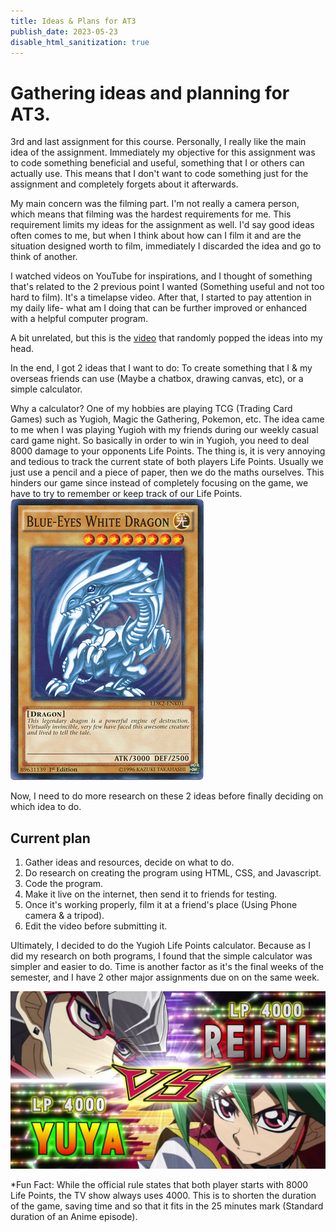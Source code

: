 ```yaml
---
title: Ideas & Plans for AT3
publish_date: 2023-05-23
disable_html_sanitization: true
---
```


#  Gathering ideas and planning for AT3.

3rd and last assignment for this course. 
Personally, I really like the main idea of the assignment. Immediately my objective for this assignment was to code something beneficial and useful, something that I or others can actually use. This means that I don't want to code something just for the assignment and completely forgets about it afterwards.

My main concern was the filming part.
I'm not really a camera person, which means that filming was the hardest requirements for me.
This requirement limits my ideas for the assignment as well. I'd say good ideas often comes to me, but when I think about how can I film it and are the situation designed worth to film, immediately I discarded the idea and go to think of another.

I watched videos on YouTube for inspirations, and I thought of something that's related to the 2 previous point I wanted (Something useful and not too hard to film). 
It's a timelapse video.
After that, I started to pay attention in my daily life- what am I doing that can be further improved or enhanced with a helpful computer program.

A bit unrelated, but this is the [video](https://youtu.be/wIIGCTIpRMk) that randomly popped the ideas into my head.

In the end, I got 2 ideas that I want to do: To create something that I & my overseas friends can use (Maybe a chatbox, drawing canvas, etc), or a simple calculator.

Why a calculator?
One of my hobbies are playing TCG (Trading Card Games) such as Yugioh, Magic the Gathering, Pokemon, etc.
The idea came to me when I was playing Yugioh with my friends during our weekly casual card game night.
So basically in order to win in Yugioh, you need to deal 8000 damage to your opponents Life Points. The thing is, it is very annoying and tedious to track the current state of both players Life Points. Usually we just use a pencil and a piece of paper, then we do the maths ourselves. This hinders our game since instead of completely focusing on the game, we have to try to remember or keep track of our Life Points.
![bewd](images/bewd.png) 

Now, I need to do more research on these 2 ideas before finally deciding on which idea to do.

## Current plan
1. Gather ideas and resources, decide on what to do.
2. Do research on creating the program using HTML, CSS, and Javascript.
3. Code the program.
4. Make it live on the internet, then send it to friends for testing.
5. Once it's working properly, film it at a friend's place (Using Phone camera & a tripod).
6. Edit the video before submitting it.

Ultimately, I decided to do the Yugioh Life Points calculator. Because as I did my research on both programs, I found that the simple calculator was simpler and easier to do. Time is another factor as it's the final weeks of the semester, and I have 2 other major assignments due on on the same week.

![Duel](images/duelstart.jpg)

*Fun Fact: While the official rule states that both player starts with 8000 Life Points, the TV show always uses 4000. This is to shorten the duration of the game, saving time and so that it fits in the 25 minutes mark (Standard duration of an Anime episode).